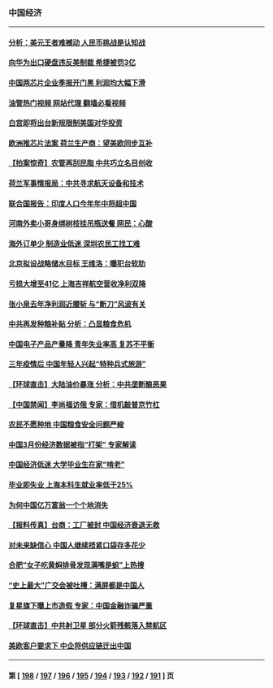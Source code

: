 ### 中国经济
---
#### [分析：美元王者难撼动 人民币挑战是认知战](../../pages/ncid283/n13976125.md?04202045) 
#### [向华为出口硬盘违反美制裁 希捷被罚3亿](../../pages/ncid283/n13976812.md?04202045) 
#### [中国两芯片企业季报开门黑 利润均大幅下滑](../../pages/ncid283/n13976783.md?04202045) 
#### [油管热门视频 网站代理 翻墙必看视频](http://138.2.39.72:81/youtube.html?epic-marker?04202045)
#### [白宫即将出台新规限制美国对华投资](../../pages/ncid283/n13976625.md?04202045) 
#### [欧洲推芯片法案 荷兰生产商：望美欧同步互补](../../pages/ncid283/n13976669.md?04202045) 
#### [【拍案惊奇】农管再刮民脂 中共巧立名目创收](../../pages/ncid283/n13976561.md?04202045) 
#### [荷兰军事情报局：中共寻求航天设备和技术](../../pages/ncid283/n13976629.md?04202045) 
#### [联合国报告：印度人口今年年中将超中国](../../pages/ncid283/n13976613.md?04202045) 
#### [河南外卖小哥身绑树枝挂吊瓶送餐 网民：心酸](../../pages/ncid283/n13976449.md?04202045) 
#### [海外订单少 制造业低迷 深圳农民工找工难](../../pages/ncid283/n13976111.md?04202045) 
#### [北京拟设战略储水目标 王维洛：曝犯台软肋](../../pages/ncid283/n13973790.md?04202045) 
#### [亏损大增至41亿 上海吉祥航空营收净利双降](../../pages/ncid283/n13976017.md?04202045) 
#### [张小泉去年净利润近腰斩 与“断刀”风波有关](../../pages/ncid283/n13975950.md?04202045) 
#### [中共再发种粮补贴 分析：凸显粮食危机](../../pages/ncid283/n13975640.md?04202045) 
#### [中国电子产品产量降 青年失业率高 复苏不平衡](../../pages/ncid283/n13975587.md?04202045) 
#### [三年疫情后 中国年轻人兴起“特种兵式旅游”](../../pages/ncid283/n13975557.md?04202045) 
#### [【环球直击】大陆油价暴涨 分析：中共垄断酿恶果](../../pages/ncid283/n13975220.md?04202045) 
#### [【中国禁闻】李尚福访俄 专家：借机敲普京竹杠](../../pages/ncid283/n13975168.md?04202045) 
#### [农民不愿种地 中国粮食安全问题严峻](../../pages/ncid283/n13975520.md?04202045) 
#### [中国3月份经济数据被指“打架” 专家解读](../../pages/ncid283/n13975423.md?04202045) 
#### [中国经济低迷 大学毕业生在家“啃老”](../../pages/ncid283/n13974820.md?04202045) 
#### [毕业即失业 上海本科生就业率低于25%](../../pages/ncid283/n13975459.md?04202045) 
#### [为何中国亿万富翁一个个地消失](../../pages/ncid283/n13975276.md?04202045) 
#### [【报料传真】台商：工厂被封 中国经济衰退无救](../../pages/ncid283/n13975158.md?04202045) 
#### [对未来缺信心 中国人继续捂紧口袋存多花少](../../pages/ncid283/n13975131.md?04202045) 
#### [合肥“女子吃黄焖排骨发现满嘴是蛆”上热搜](../../pages/ncid283/n13974887.md?04202045) 
#### [“史上最大”广交会被吐槽：满屏都是中国人](../../pages/ncid283/n13974919.md?04202045) 
#### [复星旗下曝上市造假 专家：中国金融诈骗严重](../../pages/ncid283/n13974819.md?04202045) 
#### [【环球直击】中共射卫星 部分火箭残骸落入禁航区](../../pages/ncid283/n13974859.md?04202045) 
#### [美欧客户要求下 中企将供应链迁出中国](../../pages/ncid283/n13974607.md?04202045) 

---
#### 第 [ [198](./198.md?04202045) / [197](./197.md?04202045) / [196](./196.md?04202045) / [195](./195.md?04202045) / [194](./194.md?04202045) / [193](./193.md?04202045) / [192](./192.md?04202045) / [191](./191.md?04202045) ] 页
